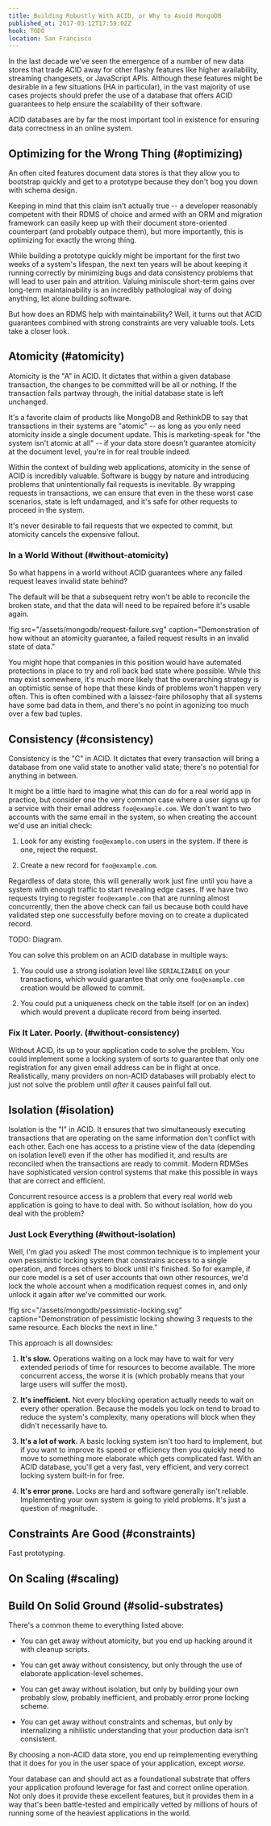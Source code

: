 ```yaml
---
title: Building Robustly With ACID, or Why to Avoid MongoDB
published_at: 2017-03-12T17:59:02Z
hook: TODO
location: San Francisco
---
```


In the last decade we've seen the emergence of a number of
new data stores that trade ACID away for other flashy
features like higher availability, streaming changesets, or
JavaScript APIs. Although these features might be desirable
in a few situations (HA in particular), in the vast
majority of use cases projects should prefer the use of a
database that offers ACID guarantees to help ensure the
scalability of their software.

ACID databases are by far the most important tool in
existence for ensuring data correctness in an online
system.

## Optimizing for the Wrong Thing (#optimizing)

An often cited features document data stores is that they
allow you to bootstrap quickly and get to a prototype
because they don't bog you down with schema design.

Keeping in mind that this claim isn't actually true -- a
developer reasonably competent with their RDMS of choice
and armed with an ORM and migration framework can easily
keep up with their document store-oriented counterpart (and
probably outpace them), but more importantly, this is
optimizing for exactly the wrong thing.

While building a prototype quickly might be important for
the first two weeks of a system's lifespan, the next ten
years will be about keeping it running correctly by
minimizing bugs and data consistency problems that will
lead to user pain and attrition. Valuing miniscule
short-term gains over long-term maintainability is an
incredibly pathological way of doing anything, let alone
building software.

But how does an RDMS help with maintainability? Well, it
turns out that ACID guarantees combined with strong
constraints are very valuable tools. Lets take a closer
look.

## Atomicity (#atomicity)

Atomicity is the "A" in ACID. It dictates that within a
given database transaction, the changes to be committed
will be all or nothing. If the transaction fails partway
through, the initial database state is left unchanged.

It's a favorite claim of products like MongoDB and
RethinkDB to say that transactions in their systems are
"atomic" -- as long as you only need atomicity inside a
single document update. This is marketing-speak for "the
system isn't atomic at all" -- if your data store doesn't
guarantee atomicity at the document level, you're in for
real trouble indeed.

Within the context of building web applications, atomicity
in the sense of ACID is incredibly valuable. Software is
buggy by nature and introducing problems that
unintentionally fail requests is inevitable. By wrapping
requests in transactions, we can ensure that even in the
these worst case scenarios, state is left undamaged, and
it's safe for other requests to proceed in the system.

It's never desirable to fail requests that we expected to
commit, but atomicity cancels the expensive fallout.

### In a World Without (#without-atomicity)

So what happens in a world without ACID guarantees where
any failed request leaves invalid state behind?

The default will be that a subsequent retry won't be able
to reconcile the broken state, and that the data will need
to be repaired before it's usable again.

!fig src="/assets/mongodb/request-failure.svg" caption="Demonstration of how without an atomicity guarantee, a failed request results in an invalid state of data."

You might hope that companies in this position would have
automated protections in place to try and roll back bad
state where possible. While this may exist somewhere, it's
much more likely that the overarching strategy is an
optimistic sense of hope that these kinds of problems won't
happen very often. This is often combined with a
laissez-faire philosophy that all systems have some bad
data in them, and there's no point in agonizing too much
over a few bad tuples.

## Consistency (#consistency)

Consistency is the "C" in ACID. It dictates that every
transaction will bring a database from one valid state to
another valid state; there's no potential for anything in
between.

It might be a little hard to imagine what this can do for a
real world app in practice, but consider one the very
common case where a user signs up for a service with their
email address `foo@example.com`. We don't want to two
accounts with the same email in the system, so when
creating the account we'd use an initial check:

1. Look for any existing `foo@example.com` users in the
   system. If there is one, reject the request.

2. Create a new record for `foo@example.com`.

Regardless of data store, this will generally work just
fine until you have a system with enough traffic to start
revealing edge cases. If we have two requests trying to
register `foo@example.com` that are running almost
concurrently, then the above check can fail us because both
could have validated step one successfully before moving on
to create a duplicated record.

TODO: Diagram.

You can solve this problem on an ACID database in multiple
ways:

1. You could use a strong isolation level like
   `SERIALIZABLE` on your transactions, which would
   guarantee that only one `foo@example.com` creation would
   be allowed to commit.

2. You could put a uniqueness check on the table itself (or
   on an index) which would prevent a duplicate record from
   being inserted.

### Fix It Later. Poorly. (#without-consistency)

Without ACID, its up to your application code to solve the
problem. You could implement some a locking system of sorts
to guarantee that only one registration for any given email
address can be in flight at once. Realistically, many
providers on non-ACID databases will probably elect to just
not solve the problem until _after_ it causes painful
fall out.

## Isolation (#isolation)

Isolation is the "I" in ACID. It ensures that two
simultaneously executing transactions that are operating on
the same information don't conflict with each other. Each
one has access to a pristine view of the data (depending on
isolation level) even if the other has modified it, and
results are reconciled when the transactions are ready to
commit. Modern RDMSes have sophisticated version control
systems that make this possible in ways that are correct
and efficient.

Concurrent resource access is a problem that every real
world web application is going to have to deal with. So
without isolation, how do you deal with the problem?

### Just Lock Everything (#without-isolation)

Well, I'm glad you asked! The most common technique is to
implement your own pessimistic locking system that
constrains access to a single operation, and forces others
to block until it's finished. So for example, if our core
model is a set of user accounts that own other resources,
we'd lock the whole account when a modification request
comes in, and only unlock it again after we've committed
our work.

!fig src="/assets/mongodb/pessimistic-locking.svg" caption="Demonstration of pessimistic locking showing 3 requests to the same resource. Each blocks the next in line."

This approach is all downsides:

1. **It's slow.** Operations waiting on a lock may have to
   wait for very extended periods of time for resources to
   become available. The more concurrent access, the worse
   it is (which probably means that your large users will
   suffer the most).

2. **It's inefficient.** Not every blocking operation
   actually needs to wait on every other operation. Because
   the models you lock on tend to broad to reduce the
   system's complexity, many operations will block when
   they didn't necessarily have to.

3. **It's a lot of work.** A basic locking system isn't too
   hard to implement, but if you want to improve its speed
   or efficiency then you quickly need to move to something
   more elaborate which gets complicated fast. With an ACID
   database, you'll get a very fast, very efficient, and
   very correct locking system built-in for free.

3. **It's error prone.** Locks are hard and software
   generally isn't reliable. Implementing your own system
   _is_ going to yield problems. It's just a question of
   magnitude.

## Constraints Are Good (#constraints)

Fast prototyping.

## On Scaling (#scaling)

## Build On Solid Ground (#solid-substrates)

There's a common theme to everything listed above:

* You can get away without atomicity, but you end up
  hacking around it with cleanup scripts.

* You can get away without consistency, but only through
  the use of elaborate application-level schemes.

* You can get away without isolation, but only by building
  your own probably slow, probably inefficient, and
  probably error prone locking scheme.

* You can get away without constraints and schemas, but
  only by internalizing a nihilistic understanding that
  your production data isn't consistent.

By choosing a non-ACID data store, you end up
reimplementing everything that it does for you in the user
space of your application, except _worse_.

Your database can and should act as a foundational
substrate that offers your application profound leverage
for fast and correct online operation. Not only does it
provide these excellent features, but it provides them in a
way that's been battle-tested and empirically vetted by
millions of hours of running some of the heaviest
applications in the world.
